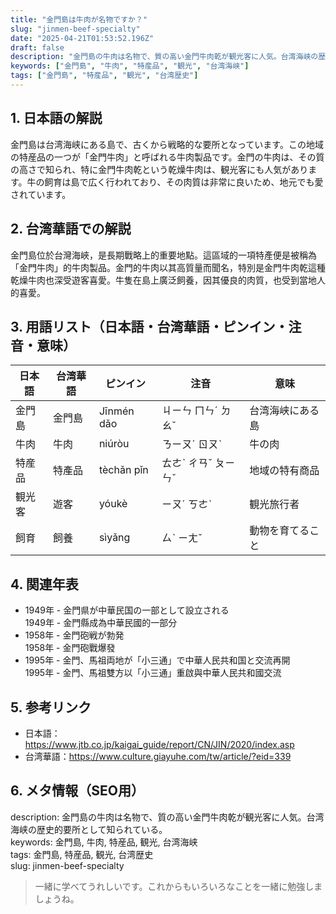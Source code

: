 ```yaml
---
title: "金門島は牛肉が名物ですか？"
slug: "jinmen-beef-specialty"
date: "2025-04-21T01:53:52.196Z"
draft: false
description: "金門島の牛肉は名物で、質の高い金門牛肉乾が観光客に人気。台湾海峡の歴史的要所として知られている。"
keywords: ["金門島", "牛肉", "特産品", "観光", "台湾海峡"]
tags: ["金門島", "特産品", "観光", "台湾歴史"]
---
```


## 1. 日本語の解説  
金門島は台湾海峡にある島で、古くから戦略的な要所となっています。この地域の特産品の一つが「金門牛肉」と呼ばれる牛肉製品です。金門の牛肉は、その質の高さで知られ、特に金門牛肉乾という乾燥牛肉は、観光客にも人気があります。牛の飼育は島で広く行われており、その肉質は非常に良いため、地元でも愛されています。

## 2. 台湾華語での解説  
金門島位於台灣海峽，是長期戰略上的重要地點。這區域的一項特產便是被稱為「金門牛肉」的牛肉製品。金門的牛肉以其高質量而聞名，特別是金門牛肉乾這種乾燥牛肉也深受遊客喜愛。牛隻在島上廣泛飼養，因其優良的肉質，也受到當地人的喜愛。

## 3. 用語リスト（日本語・台湾華語・ピンイン・注音・意味）  

| 日本語 | 台湾華語 | ピンイン | 注音 | 意味 |
| ---------- | --------- | ------- | ----- | ---- |
| 金門島 | 金門島 | Jīnmén dǎo | ㄐㄧㄣ ㄇㄣˊ ㄉㄠˇ | 台湾海峡にある島 |
| 牛肉 | 牛肉 | niúròu | ㄋㄧㄡˊ ㄖㄡˋ | 牛の肉 |
| 特産品 | 特產品 | tèchǎn pǐn | ㄊㄜˋ ㄔㄢˇ ㄆㄧㄣˇ | 地域の特有商品 |
| 観光客 | 遊客 | yóukè | ㄧㄡˊ ㄎㄜˋ | 観光旅行者 |
| 飼育 | 飼養 | sìyǎng | ㄙˋ ㄧㄤˇ | 動物を育てること |

## 4. 関連年表  
- 1949年 - 金門県が中華民国の一部として設立される  
  1949年 - 金門縣成為中華民國的一部分  
- 1958年 - 金門砲戦が勃発  
  1958年 - 金門砲戰爆發  
- 1995年 - 金門、馬祖両地が「小三通」で中華人民共和国と交流再開  
  1995年 - 金門、馬祖雙方以「小三通」重啟與中華人民共和國交流  

## 5. 参考リンク  
- 日本語：https://www.jtb.co.jp/kaigai_guide/report/CN/JIN/2020/index.asp  
- 台湾華語：https://www.culture.giayuhe.com/tw/article/?eid=339  

## 6. メタ情報（SEO用）  
description: 金門島の牛肉は名物で、質の高い金門牛肉乾が観光客に人気。台湾海峡の歴史的要所として知られている。  
keywords: 金門島, 牛肉, 特産品, 観光, 台湾海峡  
tags: 金門島, 特産品, 観光, 台湾歴史  
slug: jinmen-beef-specialty  

> 一緒に学べてうれしいです。これからもいろいろなことを一緒に勉強しましょうね。